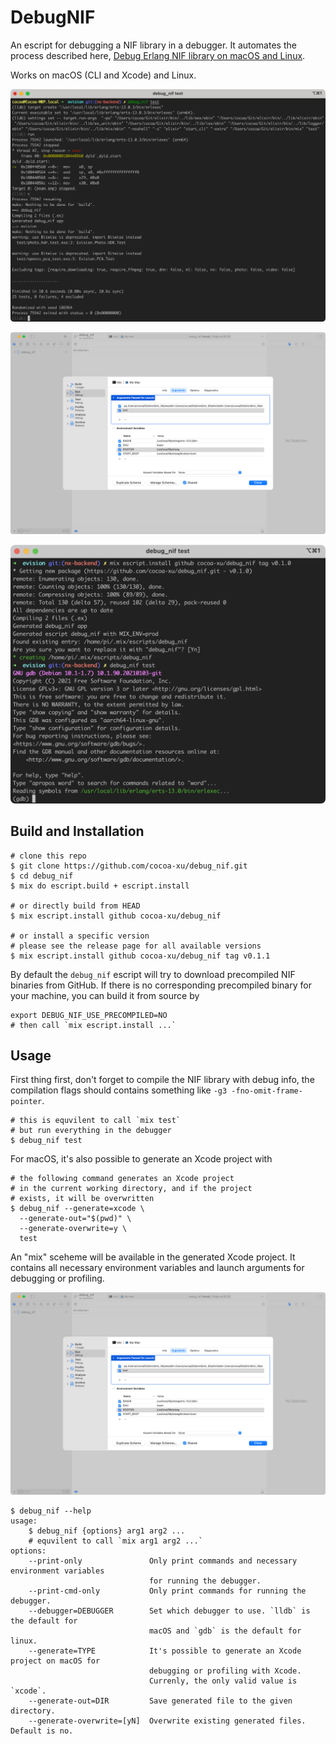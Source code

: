 # DebugNIF

An escript for debugging a NIF library in a debugger. It automates the process described here, [Debug Erlang NIF library on macOS and Linux](https://cocoa-research.works/2022/02/debug-erlang-nif-library/).

Works on macOS (CLI and Xcode) and Linux.

![macOS](assets/screenshot-macos.png)

![macOS-xcode](assets/screenshot-macos-xcode.png)

![Linux](assets/screenshot-linux.png)

## Build and Installation

```shell
# clone this repo
$ git clone https://github.com/cocoa-xu/debug_nif.git
$ cd debug_nif
$ mix do escript.build + escript.install

# or directly build from HEAD
$ mix escript.install github cocoa-xu/debug_nif

# or install a specific version
# please see the release page for all available versions
$ mix escript.install github cocoa-xu/debug_nif tag v0.1.1
```

By default the `debug_nif` escript will try to download precompiled NIF binaries from GitHub. If there is no corresponding precompiled binary for your machine, you can build it from source by

```shell
export DEBUG_NIF_USE_PRECOMPILED=NO
# then call `mix escript.install ...`
```

## Usage
First thing first, don't forget to compile the NIF library with debug info, the compilation flags  should contains something like `-g3 -fno-omit-frame-pointer`.

```shell
# this is equvilent to call `mix test` 
# but run everything in the debugger
$ debug_nif test
```

For macOS, it's also possible to generate an Xcode project with
```shell
# the following command generates an Xcode project
# in the current working directory, and if the project
# exists, it will be overwritten
$ debug_nif --generate=xcode \
  --generate-out="$(pwd)" \
  --generate-overwrite=y \
  test
```

An "mix" sceheme will be available in the generated Xcode project. It contains all necessary environment variables and launch arguments for debugging or profiling.

![macos-xcode](assets/screenshot-macos-xcode.png)

```shell
$ debug_nif --help
usage:
    $ debug_nif {options} arg1 arg2 ...
    # equvilent to call `mix arg1 arg2 ...`
options:
    --print-only               Only print commands and necessary environment variables
                               for running the debugger.
    --print-cmd-only           Only print commands for running the debugger.
    --debugger=DEBUGGER        Set which debugger to use. `lldb` is the default for
                               macOS and `gdb` is the default for linux.
    --generate=TYPE            It's possible to generate an Xcode project on macOS for
                               debugging or profiling with Xcode.
                               Currenly, the only valid value is `xcode`.
    --generate-out=DIR         Save generated file to the given directory.
    --generate-overwrite=[yN]  Overwrite existing generated files. Default is no.
```
